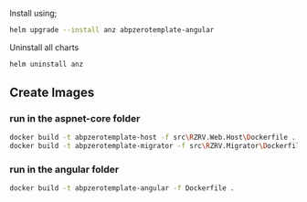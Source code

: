 ﻿Install using;

```bash
helm upgrade --install anz abpzerotemplate-angular
```

Uninstall all charts

```bash
helm uninstall anz
```

## Create Images

### run in the aspnet-core folder
```bash
docker build -t abpzerotemplate-host -f src\RZRV.Web.Host\Dockerfile .
docker build -t abpzerotemplate-migrator -f src\RZRV.Migrator\Dockerfile .
```

### run in the angular folder
```bash
docker build -t abpzerotemplate-angular -f Dockerfile . 
```
